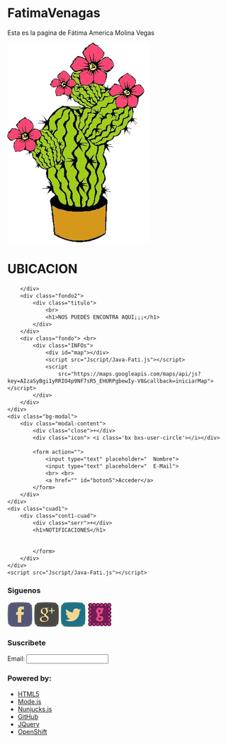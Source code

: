 # FatimaVenagas
Esta es la pagina de Fátima America Molina Vegas
<!DOCTYPE html>
<html lang='en'>
<html>

<head>
    <meta charset='utf-8'>
    <meta name='viewport' content='width-divace-width, initial-scale=1, shrink-to-fit=no'>
    <link href='https://cdn.jsdelivr.net/npm/boxicons@2.0.5/css/boxicons.min.css' rel='stylesheet'>
    <meta name="viewport" content="width=device-width, initial-scale=1">
    <link rel="stylesheet" href="https://cdnjs.cloudflare.com/ajax/libs/normalize/5.0.0/normalize.min.css">
    <title>N-CORTO - MAPAS</title>
    <link rel="shortcut icon" href="Imagenes/Logo-Ame.png">
    <link rel="stylesheet" href="CSS/Css-Galeria.css">
    <link rel="stylesheet" href="Jscript/Java-Fati.js">
        <link rel="stylesheet" href="https://fonts.googleapis.com/css?family=Dosis&display=swap">
</head>

<body>
    <div class="hero">
        <div class="Barr">
            <a href="Proyecto Artesanos.html"><img src="Imagenes/Logo-Ame.png"></a>
            <div class="letr">
                <H1> UBICACION</H1>
            </div>
        </div>
        <div class="banner">

        </div>
        <div class="fondo2">
            <div class="titulo">
                <br>
                <h1>NOS PUEDES ENCONTRA AQUI¡¡¡</h1>
            </div>
        </div>
        <div class="fondo"> <br>
            <div class="INFOs">
                <div id="map"></div>
                <script src="Jscript/Java-Fati.js"></script>
                <script
                    src="https://maps.googleapis.com/maps/api/js?key=AIzaSyBgi1yRRIO4p9NF7sR5_EHURPgbewIy-V8&callback=iniciarMap"></script>
            </div>
        </div>
    </div>
    <div class="bg-modal">
        <div class="modal-content">
            <div class="close">+</div>
            <div class="icon"> <i class='bx bxs-user-circle'></i></div>

            <form action="">
                <input type="text" placeholder="  Nombre">
                <input type="text" placeholder="  E-Mail">
                <br> <br>
                <a href="" id="boton5">Acceder</a>
            </form>
        </div>
    </div>
    <div class="cuad1">
        <div class="cont1-cuad">
            <div class="serr">+</div>
            <h1>NOTIFICACIONES</h1>


            </form>
        </div>
    </div>
    <script src="Jscript/Java-Fati.js"></script>
</body>
<footer>
    <div id="siguenos">
        <h3>
          Siguenos
        </h3>
        <a href="https://www.facebook.com/"> <img src="Imagenes/Facebook.png" /></a>
        <a href="https://mail.google.com/mail/u/0/?tab=rm#inbox"> <img src="Imagenes/GooglePlus.png" /></a>
        <a href="https://twitter.com/?lang=es"><img src="Imagenes/Twitter.png" /></a>
          <a href="https://github.com/"> <img src="Imagenes/github.png" /></a>
      </div>
      <div id="suscribir">
        <h3>
          Suscribete
        </h3>
        <label>Email: </label>
        <input type="text" />
      </div>
      <div id="powered">
        <h3>Powered by: </h3>
        <ul>
          <li>
            <a href="http://www.w3.org/html/wg/drafts/html/master/">HTML5</a>
          </li>
          <li>
            <a href="http://nodejs.org/">Mode.js</a>
          </li>
          <li>
            <a href="http://nozilla.github.io/nunjucks/">Nunjucks.js</a>
          </li>
          <li>
            <a href="http://github.com/">GitHub</a>
          </li>
          <li>
            <a href="http://jquery.com/">JQuery</a>
          </li>
          <li>
            <a href="https://www.openshift.com/">OpenShift</a>
          </li>
        </ul>
      </div>
</footer>

</html>
